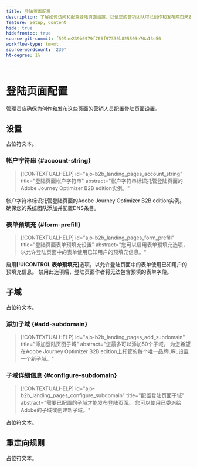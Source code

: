 ```yaml
---
title: 登陆页面配置
description: 了解如何访问和配置登陆页面设置，以便您的营销团队可以创作和发布网页来支持其营销活动。
feature: Setup, Content
hide: true
hidefromtoc: true
source-git-commit: f599ae239b6979f766f97330b825503e70a13e50
workflow-type: tm+mt
source-wordcount: '239'
ht-degree: 1%

---
```


# 登陆页面配置

管理员应确保为创作和发布这些页面的营销人员配置登陆页面设置。

## 设置

占位符文本。

### 帐户字符串 {#account-string}

>[!CONTEXTUALHELP]
>id="ajo-b2b_landing_pages_account_string"
>title="登陆页面帐户字符串"
>abstract="帐户字符串标识托管登陆页面的Adobe Journey Optimizer B2B edition实例。"

帐户字符串标识托管登陆页面的Adobe Journey Optimizer B2B edition实例。 确保您的系统团队添加并配置DNS条目。

### 表单预填充 {#form-prefill}

>[!CONTEXTUALHELP]
>id="ajo-b2b_landing_pages_form_prefill"
>title="登陆页面表单预填充设置"
>abstract="您可以启用表单预填充选项，以允许登陆页面中的表单使用已知用户的预填充信息。"

启用&#x200B;**[!UICONTROL 表单预填充]**&#x200B;选项，以允许登陆页面中的表单使用已知用户的预填充信息。 禁用此选项后，登陆页面作者将无法包含预填的表单字段。

## 子域

占位符文本。

### 添加子域 {#add-subdomain}

>[!CONTEXTUALHELP]
>id="ajo-b2b_landing_pages_add_subdomain"
>title="添加登陆页面子域"
>abstract="您最多可以添加50个子域。 为您希望在Adobe Journey Optimizer B2B edition上托管的每个唯一品牌URL设置一个新子域。"

### 子域详细信息 {#configure-subdomain}

>[!CONTEXTUALHELP]
>id="ajo-b2b_landing_pages_configure_subdomain"
>title="配置登陆页面子域"
>abstract="需要已配置的子域才能发布登陆页面。 您可以使用已委派给Adobe的子域或创建新子域。"

占位符文本。

## 重定向规则

占位符文本。
